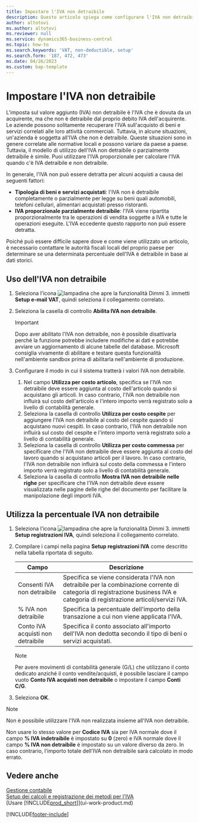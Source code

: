 ```yaml
---
title: Impostare l'IVA non detraibile
description: Questo articolo spiega come configurare l'IVA non detraibile in Microsoft Dynamics 365 Business Central.
author: altotovi
ms.author: altotovi
ms.reviewer: null
ms.service: dynamics365-business-central
ms.topic: how-to
ms.search.keywords: 'VAT, non-deductible, setup'
ms.search.form: '187, 472, 473'
ms.date: 04/26/2023
ms.custom: bap-template
---
```


# <a name="set-up-non-deductible-vat"></a><a name="set-up-non-deductible-vat"></a><a name="set-up-non-deductible-vat"></a>Impostare l'IVA non detraibile

L'imposta sul valore aggiunto (IVA) non detraibile è l'IVA che è dovuta da un acquirente, ma che non è detraibile dal proprio debito IVA dell'acquirente. Le aziende possono solitamente recuperare l'IVA sull'acquisto di beni e servizi correlati alle loro attività commerciali. Tuttavia, in alcune situazioni, un'azienda è soggetta all'IVA che non è detraibile. Queste situazioni sono in genere correlate alle normative locali e possono variare da paese a paese. Tuttavia, il modello di utilizzo dell'IVA non detraibile o parzialmente detraibile è simile. Puoi utilizzare l'IVA proporzionale per calcolare l'IVA quando c'è IVA detraibile e non detraibile.

In generale, l'IVA non può essere detratta per alcuni acquisti a causa dei seguenti fattori:

- **Tipologia di beni e servizi acquistati**: l'IVA non è detraibile completamente o parzialmente per legge su beni quali automobili, telefoni cellulari, alimentari acquistati presso ristoranti.
- **IVA proporzionale parzialmente detraibile**: l'IVA viene ripartita proporzionalmente tra le operazioni di vendita soggette a IVA e tutte le operazioni eseguite. L'IVA eccedente questo rapporto non può essere detratta.

Poiché può essere difficile sapere dove e come viene utilizzato un articolo, è necessario contattare le autorità fiscali locali del proprio paese per determinare se una determinata percentuale dell'IVA è detraibile in base ai dati storici.

## <a name="use-non-deductible-vat"></a><a name="use-non-deductible-vat"></a><a name="use-non-deductible-vat"></a>Uso dell'IVA non detraibile

1. Seleziona l'icona ![lampadina che apre la funzionalità Dimmi 3.](media/ui-search/search_small.png "Informazioni sull'operazione che si desidera eseguire") immetti **Setup e-mail VAT**, quindi seleziona il collegamento correlato.
2. Seleziona la casella di controllo **Abilita IVA non detraibile**.

    > [!IMPORTANT]
    > Dopo aver abilitato l'IVA non detraibile, non è possibile disattivarla perché la funzione potrebbe includere modifiche ai dati e potrebbe avviare un aggiornamento di alcune tabelle del database. Microsoft consiglia vivamente di abilitare e testare questa funzionalità nell'ambiente sandbox prima di abilitarla nell'ambiente di produzione.

3. Configurare il modo in cui il sistema tratterà i valori IVA non detraibile.

    1. Nel campo **Utilizza per costo articolo**, specifica se l'IVA non detraibile deve essere aggiunta al costo dell'articolo quando si acquistano gli articoli. In caso contrario, l'IVA non detraibile non influirà sul costo dell'articolo e l'intero importo verrà registrato solo a livello di contabilità generale.
    2. Seleziona la casella di controllo **Utilizza per costo cespite** per aggiungere l'IVA non detraibile al costo del cespite quando si acquistano nuovi cespiti. In caso contrario, l'IVA non detraibile non influirà sul costo del cespite e l'intero importo verrà registrato solo a livello di contabilità generale.
    3. Seleziona la casella di controllo **Utilizza per costo commessa** per specificare che l'IVA non detraibile deve essere aggiunta al costo del lavoro quando si acquistano articoli per il lavoro. In caso contrario, l'IVA non detraibile non influirà sul costo della commessa e l'intero importo verrà registrato solo a livello di contabilità generale.
    4. Seleziona la casella di controllo **Mostra IVA non detraibile nelle righe** per specificare che l'IVA non detraibile deve essere visualizzata nelle pagine delle righe del documento per facilitare la manipolazione degli importi IVA.

## <a name="use-the-non-deductible-vat-percentage"></a><a name="use-the-non-deductible-vat-percentage"></a><a name="use-the-non-deductible-vat-percentage"></a>Utilizza la percentuale IVA non detraibile

1. Seleziona l'icona ![lampadina che apre la funzionalità Dimmi 3.](media/ui-search/search_small.png "Informazioni sull'operazione che si desidera eseguire") immetti **Setup registrazioni IVA**, quindi seleziona il collegamento correlato.
2. Compilare i campi nella pagina **Setup registrazioni IVA** come descritto nella tabella riportata di seguito.

    | Campo | Descrizione |
    |-------|-------------|
    | Consenti IVA non detraibile | Specifica se viene considerata l'IVA non detraibile per la combinazione corrente di categoria di registrazione business IVA e categoria di registrazione articoli/servizi IVA. |
    | % IVA non detraibile | Specifica la percentuale dell'importo della transazione a cui non viene applicata l'IVA. |
    | Conto IVA acquisti non detraibile | Specifica il conto associato all'importo dell'IVA non dedotta secondo il tipo di beni o servizi acquistati. |

    > [!NOTE]
    > Per avere movimenti di contabilità generale (G/L) che utilizzano il conto dedicato anziché il conto vendite/acquisti, è possibile lasciare il campo vuoto **Conto IVA acquisti non detraibile** o impostare il campo **Conti C/G**.

3. Seleziona **OK**.

> [!NOTE]
> Non è possibile utilizzare l'IVA non realizzata insieme all'IVA non detraibile.
>
> Non usare lo stesso valore per **Codice IVA** sia per IVA normale dove il campo **% IVA indetraibile** è impostato su **0** (zero) e IVA normale dove il campo **% IVA non detraibile** è impostato su un valore diverso da zero. In caso contrario, l'importo totale dell'IVA non detraibile sarà calcolato in modo errato.

## <a name="see-also"></a><a name="see-also"></a><a name="see-also"></a>Vedere anche

[Gestione contabile](finance.md)  
[Setup dei calcoli e registrazione dei metodi per l'IVA](finance-setup-vat.md)  
[Usare [!INCLUDE[prod_short](includes/prod_short.md)]](ui-work-product.md)

[!INCLUDE[footer-include](includes/footer-banner.md)]
